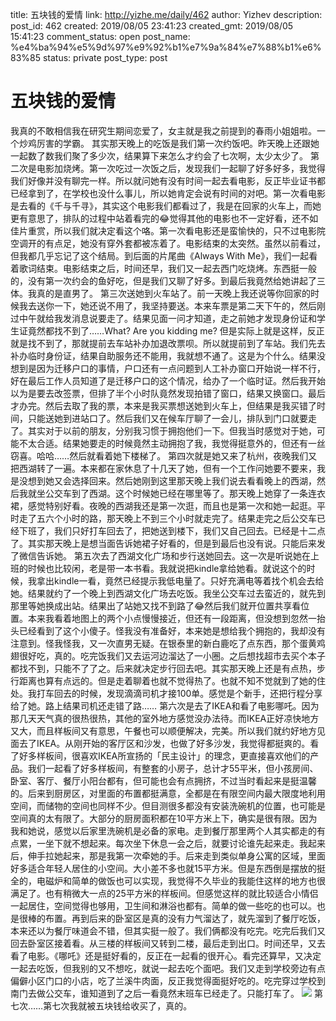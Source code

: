 title: 五块钱的爱情
link: http://yizhe.me/daily/462
author: Yizhev
description: 
post_id: 462
created: 2019/08/05 23:41:23
created_gmt: 2019/08/05 15:41:23
comment_status: open
post_name: %e4%ba%94%e5%9d%97%e9%92%b1%e7%9a%84%e7%88%b1%e6%83%85
status: private
post_type: post

# 五块钱的爱情

我真的不敢相信我在研究生期间恋爱了，女主就是我之前提到的春雨小姐姐啦。一个炒鸡厉害的学霸。 其实那天晚上的吃饭是我们第一次约饭吧。昨天晚上还跟她一起数了数我们聚了多少次，结果算下来怎么才约会了七次啊，太少太少了。 第二次是电影加烧烤。第一次吃过一次饭之后，发现我们一起聊了好多好多，我觉得我们好像并没有聊完一样。所以就问她有没有时间一起去看电影，反正毕业证书都已经拿到了，在学校也没什么事儿，所以她肯定会说有时间的对吧。第一次看电影是去看的《千与千寻》，其实这个电影我们都看过了，我是在回家的火车上，而她更有意思了，排队的过程中站着看完的😂觉得其他的电影也不一定好看，还不如佳片重赏，所以我们就决定看这个咯。第一次看电影还是蛮愉快的，只不过电影院空调开的有点足，她没有穿外套都被冻着了。电影结束的太突然。虽然以前看过，但我都几乎忘记了这个结局。到后面的片尾曲《Always With Me》，我们一起看着歌词结束。电影结束之后，时间还早，我们又一起去西门吃烧烤。东西挺一般的，没有第一次约会的鱼好吃，但是我们又聊了好多。到最后我竟然给她讲起了三体。我真的是直男了。 第三次送她到火车站了。前一天晚上我还说等你回家的时候我去送你一下，她还说不用了，我坚持要送。本来车票是第二天下午的，然后刚过中午就给我发消息说要走了。结果见面一问才知道，走之前她才发现身份证和学生证竟然都找不到了……What? Are you kidding me? 但是实际上就是这样，反正就是找不到了，那就提前去车站补办加退改票呗。所以就提前到了车站。我们先去补办临时身份证，结果自助服务还不能用，我就想不通了。这是为个什么。结果没想到是因为迁移户口的事情，户口还有一点问题到人工补办窗口开始说一样不行，好在最后工作人员知道了是迁移户口的这个情况，给办了一个临时证。然后我开始以为是要去改签票，但排了半个小时队竟然发现拍错了窗口，结果又换窗口。最后才办完。然后去取了我的票，本来是我买票想送她到火车上，但结果是我买错了时间，只能送她到进站口了。然后我们又在候车厅聊了一会儿，排队到门口就要走了。其实对于以前的朋友，分别我习惯于拥抱他们一下。但我当时感觉对于她，可能不太合适。结果她要走的时候竟然主动拥抱了我，我觉得挺意外的，但还有一丝窃喜。哈哈……然后就看着她下楼梯了。 第四次就是她又来了杭州，夜晚我们又把西湖转了一遍。本来都在家休息了十几天了她，但有一个工作问她要不要来，我是没想到她又会选择回来。然后她刚到这里那天晚上我们说去看看晚上的西湖，然后我就坐公交车到了西湖。这个时候她已经在哪里等了。那天晚上她穿了一条连衣裙，感觉特别好看。夜晚的西湖我还是第一次逛，而且也是第一次和她一起逛。平时走了五六个小时的路，那天晚上不到三个小时就走完了。结果走完之后公交车已经下班了，我们只好打车回去了，把她送到楼下，我们又自己回去。已经是十二点了。其实那天晚上是想当面告诉她裙子好看的，但是到最后也没有说。只能后来发了微信告诉她。 第五次去了西湖文化广场和步行送她回去。这一次是听说她在上班的时候也比较闲，老是带一本书看。我就说把kindle拿给她看。就说这个的时候，我拿出kindle一看，竟然已经提示我低电量了。只好充满电等着找个机会去给她。结果就约了一个晚上到西湖文化广场去吃饭。我坐公交车过去蛮近的，就先到那里等她换成出站。结果出了站她又找不到路了😂然后我们就开位置共享看位置。本来我看着地图上的两个小点慢慢接近，但还有一段距离，但没想到忽然一抬头已经看到了这个小傻子。怪我没有准备好，本来她是想给我个拥抱的，我却没有注意到。怪我怪我，又一次直男无疑。在银泰里的新白鹿吃了点东西，那个蛋黄鸡翅很好吃，真的。吃完饭我们又去运河边溜达了一小圈。之后想找超市去买个本子都找不到，只能不了了之。后来就决定步行回去吧。其实那天晚上还是有点热，步行距离也算有点远的。但是走着聊着也就不觉得热了。也就不知不觉就到了她的住处。我打车回去的时候，发现滴滴司机才接100单。感觉是个新手，还把行程分享给了她。路上结果司机还走错了路…… 第六次是去了IKEA和看了电影哪吒。因为那几天天气真的很热很热，其他的室外地方感觉没办法待。而IKEA正好凉快地方又大，而且样板间又有意思，午餐也可以顺便解决，完美。所以我们就约好地方见面去了IKEA。从刚开始的客厅区和沙发，也做了好多沙发，我觉得都挺爽的。看了好多样板间，很喜欢IKEA所宣扬的「民主设计」的理念，更直接喜欢他们的产品。我们一起看了好多样板间，有整套的小房子，总计才55平米，但小孩房间、卧室、客厅、餐厅小阳台都有，但可能也会有点拥挤，不过当时看起来是挺温馨的。后来到厨房区，对里面的布置都挺满意，全都是在有限空间内最大限度地利用空间，而储物的空间也同样不少。但目测很多都没有安装洗碗机的位置，也可能是空间真的太有限了。大部分的厨房面积都在10平方米上下，确实是很有限。因为我和她说，感觉以后家里洗碗机是必备的家电。走到餐厅那里两个人其实都走的有点累，一坐下就不想起来。每次坐下休息一会之后，就要讨论谁先起来走。我起来后，伸手拉她起来，那是我第一次牵她的手。后来走到类似单身公寓的区域，里面好多适合年轻人居住的小空间。大小差不多也就15平方米。但是东西倒是摆放的挺全的，电磁炉和简单的做饭也可以实现，我觉得不久毕业的我能住这样的地方也很满足了。也有稍微大一点的25平方米的样板间。但感觉这样的就比较适合小情侣一起居住，空间觉得也够用，卫生间和淋浴也都有。简单的做一些吃的也可以。也是很棒的布置。再到后来的卧室区是真的没有力气溜达了，就先溜到了餐厅吃饭，本来还以为餐厅味道会不错，但其实挺一般了。我们俩都没有吃完。吃完后我们又回去卧室区接着看。从三楼的样板间又转到二楼，最后走到出口。时间还早，又去看了电影。《哪吒》还是挺好看的，反正在一起看的很开心。看完还算早，又决定一起去吃饭，但我别的又不想吃，就说一起去吃个面吧。我们又走到学校旁边有点偏僻小区门口的小店，吃了兰溪牛肉面，反正我觉得面挺好吃的。吃完穿过学校到南门去做公交车，谁知道到了之后一看竟然末班车已经走了。只能打车了。 ![](https://yizhe.me/wp-content/uploads/2019/08/img_1913.jpg) 第七次……第七次我就被五块钱给收买了，真的。